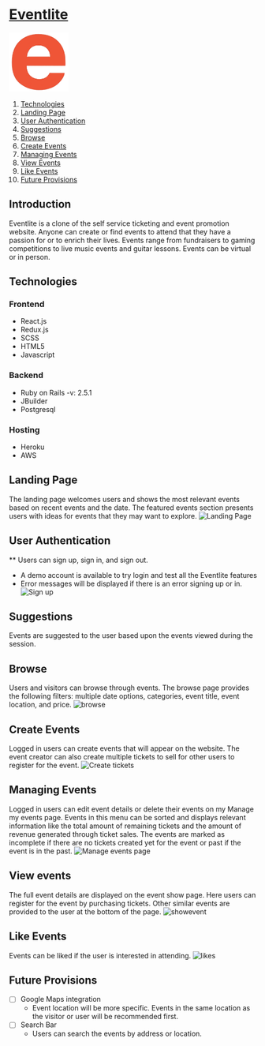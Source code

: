 # [Eventlite](http://eventlite-mako.herokuapp.com/)
 [<img src="https://raw.githubusercontent.com/MichaelClaytonNoble/Eventlite/main/app/assets/images/favicon.png" width="120" height="120">](http://eventlite-mako.herokuapp.com/)
1. [Technologies](#Technologies)
2. [Landing Page](#Landing-Page)
3. [User Authentication](#User-Authentication)
4. [Suggestions](#Suggestions)
5. [Browse](#Browse)
6. [Create Events](#Create-Events)
7. [Managing Events](#Managing-Events)
8. [View Events](#View-Events)
9. [Like Events](#Like-Events)
10. [Future Provisions](#Future-Provisions)


## Introduction

Eventlite is a clone of the self service ticketing and event promotion website. Anyone can create or find events to attend that they have a passion for or to enrich their lives. Events range from fundraisers to gaming competitions to live music events and guitar lessons. Events can be virtual or in person. 


## Technologies
### Frontend 
 * React.js
 * Redux.js
 * SCSS
 * HTML5
 * Javascript

### Backend
 * Ruby on Rails -v: 2.5.1
 * JBuilder
 * Postgresql

### Hosting
 * Heroku
 * AWS
 
## Landing Page
The landing page welcomes users and shows the most relevant events based on recent events and the date. The featured events section presents users with ideas for events that they may want to explore. 
![Landing Page](https://user-images.githubusercontent.com/31423958/116631327-b320c080-a909-11eb-8379-b4cbcccd96d3.gif)

## User Authentication
** Users can sign up, sign in, and sign out.
 * A demo account is available to try login and test all the Eventlite features
 * Error messages will be displayed if there is an error signing up or in. 
![Sign up](https://user-images.githubusercontent.com/31423958/116792773-9e623b00-aa77-11eb-8c57-d427c31f846c.gif)

## Suggestions
Events are suggested to the user based upon the events viewed during the session.

## Browse
Users and visitors can browse through events. The browse page provides the following filters: multiple date options, categories, event title, event location, and price.
![browse](https://user-images.githubusercontent.com/31423958/116792893-57c11080-aa78-11eb-8b8f-85298a1f50fa.gif)


## Create Events
Logged in users can create events that will appear on the website. The event creator can also create multiple tickets to sell for other users to register for the event.
![Create tickets](https://user-images.githubusercontent.com/31423958/116764319-99e54600-a9d5-11eb-9f22-4f99163cb4c3.gif)

## Managing Events
Logged in users can edit event details or delete their events on my Manage my events page. Events in this menu can be sorted and displays relevant information like the total amount of remaining tickets and the amount of revenue generated through ticket sales. The events are marked as incomplete if there are no tickets created yet for the event or past if the event is in the past. 
![Manage events page](https://user-images.githubusercontent.com/31423958/116764247-60143f80-a9d5-11eb-802c-549562eb752e.gif)

## View events
The full event details are displayed on the event show page. Here users can register for the event by purchasing tickets. Other similar events are provided to the user at the bottom of the page. 
![showevent](https://user-images.githubusercontent.com/31423958/116794015-0ec08a80-aa7f-11eb-8a37-4ced6abc6ea1.gif)

## Like Events
Events can be liked if the user is interested in attending.
![likes](https://user-images.githubusercontent.com/31423958/116793611-8f31bc00-aa7c-11eb-95c2-5981bd6f45db.gif)

## Future Provisions
- [ ] Google Maps integration
  * Event location will be more specific. Events in the same location as the visitor or user will be recommended first.
- [ ] Search Bar
  * Users can search the events by address or location.
